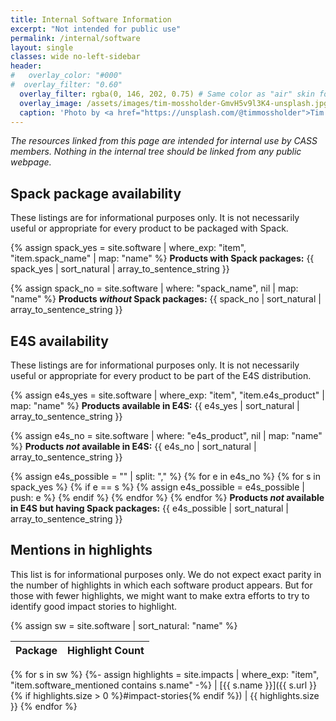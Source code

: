 ```yaml
---
title: Internal Software Information
excerpt: "Not intended for public use"
permalink: /internal/software
layout: single
classes: wide no-left-sidebar
header:
#   overlay_color: "#000"
#  overlay_filter: "0.60"
  overlay_filter: rgba(0, 146, 202, 0.75) # Same color as "air" skin footer
  overlay_image: /assets/images/tim-mossholder-GmvH5v9l3K4-unsplash.jpg
  caption: 'Photo by <a href="https://unsplash.com/@timmossholder">Tim Mossholder</a> on <a href="https://unsplash.com/photos/cogs-and-gears-GmvH5v9l3K4">Unsplash</a>'
---
```

*The resources linked from this page are intended for internal use by CASS members. Nothing in the internal tree should be linked from any public webpage.*

## Spack package availability

These listings are for informational purposes only.  It is not necessarily useful or appropriate for every product to be packaged with Spack.

{% assign spack_yes = site.software | where_exp: "item", "item.spack_name" | map: "name" %}
**Products with Spack packages:** {{ spack_yes | sort_natural | array_to_sentence_string }}

{% assign spack_no = site.software | where: "spack_name", nil | map: "name" %}
**Products *without* Spack packages:** {{ spack_no | sort_natural | array_to_sentence_string }}

## E4S availability

These listings are for informational purposes only.  It is not necessarily useful or appropriate for every product to be part of the E4S distribution.

{% assign e4s_yes = site.software | where_exp: "item", "item.e4s_product" | map: "name" %}
**Products available in E4S:** {{ e4s_yes | sort_natural | array_to_sentence_string }}

{% assign e4s_no = site.software | where: "e4s_product", nil | map: "name" %}
**Products *not* available in E4S:** {{ e4s_no | sort_natural | array_to_sentence_string }}

{% assign e4s_possible = "" | split: "," %}
{% for e in e4s_no %}
  {% for s in spack_yes %}
    {% if e == s %}
      {% assign e4s_possible = e4s_possible | push: e %}
    {% endif %}
  {% endfor %}
{% endfor %}
**Products *not* available in E4S but having Spack packages:** {{ e4s_possible | sort_natural | array_to_sentence_string }}

## Mentions in highlights

This list is for informational purposes only.  We do not expect exact parity in the number of highlights in which each software product appears.  But for those with fewer highlights, we might want to make extra efforts to try to identify good impact stories to highlight.

{% assign sw = site.software | sort_natural: "name" %}

| Package | Highlight Count
|:--------|:--------------:
{% for s in sw %}
  {%- assign highlights = site.impacts | where_exp: "item", "item.software_mentioned contains s.name" -%}
| [{{ s.name }}]({{ s.url }}{% if highlights.size > 0 %}#impact-stories{% endif %}) | {{ highlights.size }}
{% endfor %}
